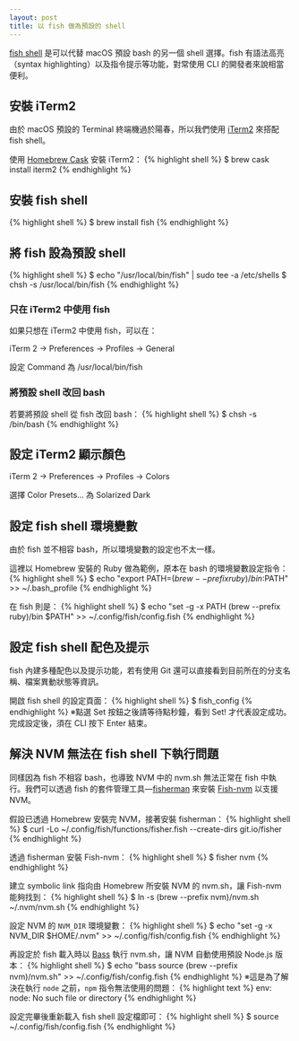 ```yaml
---
layout: post
title: 以 fish 做為預設的 shell
---
```


[fish shell](https://fishshell.com/) 是可以代替 macOS 預設 bash 的另一個 shell 選擇。fish 有語法高亮（syntax highlighting）以及指令提示等功能，對常使用 CLI 的開發者來說相當便利。

## 安裝 iTerm2
由於 macOS 預設的 Terminal 終端機過於陽春，所以我們使用 [iTerm2](https://www.iterm2.com/) 來搭配 fish shell。

使用 [Homebrew Cask](https://caskroom.github.io/) 安裝 iTerm2：
{% highlight shell %}
$ brew cask install iterm2
{% endhighlight %}

## 安裝 fish shell
{% highlight shell %}
$ brew install fish
{% endhighlight %}

## 將 fish 設為預設 shell
{% highlight shell %}
$ echo "/usr/local/bin/fish" | sudo tee -a /etc/shells
$ chsh -s /usr/local/bin/fish
{% endhighlight %}

### 只在 iTerm2 中使用 fish
如果只想在 iTerm2 中使用 fish，可以在：

iTerm 2 -> Preferences -> Profiles -> General

設定 Command 為 /usr/local/bin/fish

### 將預設 shell 改回 bash
若要將預設 shell 從 fish 改回 bash：
{% highlight shell %}
$ chsh -s /bin/bash
{% endhighlight %}

## 設定 iTerm2 顯示顏色
iTerm 2 -> Preferences -> Profiles -> Colors

選擇 Color Presets… 為 Solarized Dark

## 設定 fish shell 環境變數
由於 fish 並不相容 bash，所以環境變數的設定也不太一樣。

這裡以 Homebrew 安裝的 Ruby 做為範例，原本在 bash 的環境變數設定指令：
{% highlight shell %}
$ echo "export PATH=$(brew --prefix ruby)/bin:$PATH" >> ~/.bash_profile
{% endhighlight %}

在 fish 則是：
{% highlight shell %}
$ echo "set -g -x PATH (brew --prefix ruby)/bin $PATH" >> ~/.config/fish/config.fish
{% endhighlight %}

## 設定 fish shell 配色及提示
fish 內建多種配色以及提示功能，若有使用 Git 還可以直接看到目前所在的分支名稱、檔案異動狀態等資訊。

開啟 fish shell 的設定頁面：
{% highlight shell %}
$ fish_config
{% endhighlight %}
※點選 Set 按鈕之後請等待點秒鐘，看到 Set! 才代表設定成功。完成設定後，須在 CLI 按下 Enter 結束。

## 解決 NVM 無法在 fish shell 下執行問題
同樣因為 fish 不相容 bash，也導致 NVM 中的 nvm.sh 無法正常在 fish 中執行。我們可以透過 fish 的套件管理工具—[fisherman](https://fisherman.github.io/) 來安裝 [Fish-nvm](https://github.com/fisherman/nvm) 以支援 NVM。

假設已透過 Homebrew 安裝完 NVM，接著安裝 fisherman：
{% highlight shell %}
$ curl -Lo ~/.config/fish/functions/fisher.fish --create-dirs git.io/fisher
{% endhighlight %}

透過 fisherman 安裝 Fish-nvm：
{% highlight shell %}
$ fisher nvm
{% endhighlight %}

建立 symbolic link 指向由 Homebrew 所安裝 NVM 的 nvm.sh，讓 Fish-nvm 能夠找到：
{% highlight shell %}
$ ln -s (brew --prefix nvm)/nvm.sh ~/.nvm/nvm.sh
{% endhighlight %}

設定 NVM 的 `NVM_DIR` 環境變數：
{% highlight shell %}
$ echo "set -g -x NVM_DIR $HOME/.nvm" >> ~/.config/fish/config.fish
{% endhighlight %}

再設定於 fish 載入時以 [Bass](https://github.com/edc/bass) 執行 nvm.sh，讓 NVM 自動使用預設 Node.js 版本：
{% highlight shell %}
$ echo "bass source (brew --prefix nvm)/nvm.sh" >> ~/.config/fish/config.fish
{% endhighlight %}
※這是為了解決在執行 `node` 之前，`npm` 指令無法使用的問題：
{% highlight text %}
env: node: No such file or directory
{% endhighlight %}

設定完畢後重新載入 fish shell 設定檔即可：
{% highlight shell %}
$ source ~/.config/fish/config.fish
{% endhighlight %}